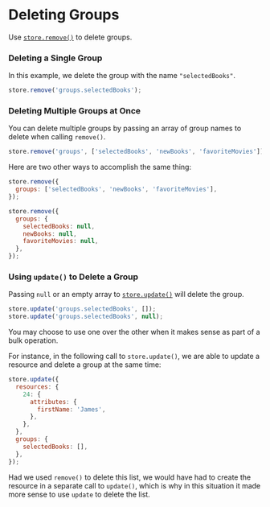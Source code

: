 # Deleting Groups

Use [`store.remove()`](../api-reference/store.md#remove-path-changes) to delete groups.

### Deleting a Single Group

In this example, we delete the group with the name `"selectedBooks"`.

```js
store.remove('groups.selectedBooks');
```

### Deleting Multiple Groups at Once

You can delete multiple groups by passing an array of group names to delete when calling `remove()`.

```js
store.remove('groups', ['selectedBooks', 'newBooks', 'favoriteMovies']);
```

Here are two other ways to accomplish the same thing:

```js
store.remove({
  groups: ['selectedBooks', 'newBooks', 'favoriteMovies'],
});

store.remove({
  groups: {
    selectedBooks: null,
    newBooks: null,
    favoriteMovies: null,
  },
});
```

### Using `update()` to Delete a Group

Passing `null` or an empty array to [`store.update()`](../api-reference/store.md#update-path-changes-options) will
delete the group.

```js
store.update('groups.selectedBooks', []);
store.update('groups.selectedBooks', null);
```

You may choose to use one over the other when it makes sense as part of a bulk operation.

For instance, in the following call to `store.update()`, we are able to update a resource
and delete a group at the same time:

```js
store.update({
  resources: {
    24: {
      attributes: {
        firstName: 'James',
      },
    },
  },
  groups: {
    selectedBooks: [],
  },
});
```

Had we used `remove()` to delete this list, we would have had to create the resource in a
separate call to `update()`, which is why in this situation it made more sense to use
`update` to delete the list.

